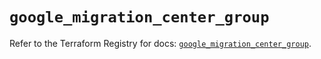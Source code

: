 # `google_migration_center_group`

Refer to the Terraform Registry for docs: [`google_migration_center_group`](https://registry.terraform.io/providers/hashicorp/google/6.46.0/docs/resources/migration_center_group).
